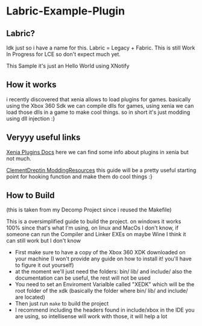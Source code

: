 # Labric-Example-Plugin


## Labric?
Idk just so i have a name for this.
Labric = Legacy + Fabric.
This is still Work In Progress for LCE so don't expect much yet.

This Sample it's just an Hello World using XNotify

## How it works
i recently discovered that xenia allows to load plugins for games.
basically using the Xbox 360 Sdk we can compile dlls for games, using xenia we can load those dlls in a game to make cool things.
so in short it's just modding using dll injection :}


## Veryyy useful links
[Xenia Plugins Docs][PLdocs]
here we can find some info about plugins in xenia but not much.

[ClementDreptin ModdingResources][ModRes]
this guide will be a pretty useful starting point for hooking function and make them do cool things :}

## How to Build
(this is taken from my Decomp Project since i reused the Makefile)

This is a oversimplified guide to build the project.
on windows it works 100% since that's what I'm using, on linux and MacOs I don't know, if someone can run the Compiler and Linker EXEs on maybe Wine I think it can still work but I don't know

- First make sure to have a copy of the Xbox 360 XDK downloaded on your machine (I won't provide any guide on how to install it! you'll have to figure it out yourself)
- at the moment we'll just need the folders: bin/ lib/ and include/ also the documentation can be useful, the rest will not be used
- You need to set an Enviroment Varialble called "XEDK" which will be the root folder of the xdk (basically the folder where bin/ lib/ and include/ are located)
- Then just run ``make`` to build the project
- I recommend including the headers found in include/xbox in the IDE you are using, so intellisense will work with those, it will help a lot




[PLdocs]: https://github.com/AdrianCassar/game-patches/blob/plugin_docs/.github/Plugin-Docs.md
[ModRes]: https://github.com/ClementDreptin/ModdingResources
